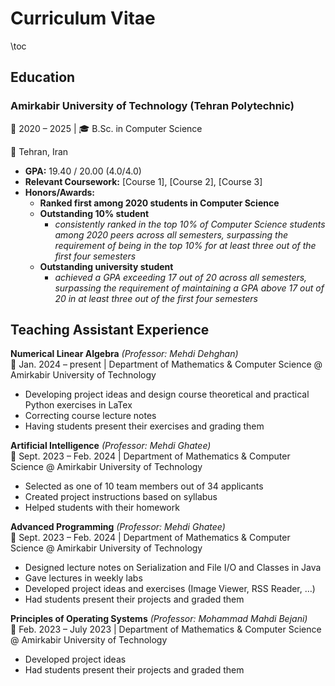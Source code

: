 # Curriculum Vitae

\toc

## Education

### Amirkabir University of Technology (Tehran Polytechnic)  
📅 2020 – 2025 | 🎓 B.Sc. in Computer Science

📍 Tehran, Iran  
- **GPA:** 19.40 / 20.00 (4.0/4.0)  
- **Relevant Coursework:** [Course 1], [Course 2], [Course 3]  
- **Honors/Awards:**
    - **Ranked first among 2020 students in Computer Science**
    - **Outstanding 10% student**
        - *consistently ranked in the top 10% of Computer Science students among 2020 peers across all semesters, surpassing the requirement of being in the top 10% for at least three out of the first four semesters*
    - **Outstanding university student**
        - *achieved a GPA exceeding 17 out of 20 across all semesters, surpassing the requirement of maintaining a GPA above 17 out of 20 in at least three out of the first four semesters*

## Teaching Assistant Experience  
**Numerical Linear Algebra** *(Professor: Mehdi Dehghan)*  
📅 Jan. 2024 – present | Department of Mathematics & Computer Science @ Amirkabir University of Technology  
- Developing project ideas and design course theoretical and practical Python exercises in LaTex  
- Correcting course lecture notes  
- Having students present their exercises and grading them  

**Artificial Intelligence** *(Professor: Mehdi Ghatee)*  
📅 Sept. 2023 – Feb. 2024 | Department of Mathematics & Computer Science @ Amirkabir University of Technology  
- Selected as one of 10 team members out of 34 applicants  
- Created project instructions based on syllabus  
- Helped students with their homework  

**Advanced Programming** *(Professor: Mehdi Ghatee)*  
📅 Sept. 2023 – Feb. 2024 | Department of Mathematics & Computer Science @ Amirkabir University of Technology  
- Designed lecture notes on Serialization and File I/O and Classes in Java  
- Gave lectures in weekly labs  
- Developed project ideas and exercises (Image Viewer, RSS Reader, …)  
- Had students present their projects and graded them  

**Principles of Operating Systems** *(Professor: Mohammad Mahdi Bejani)*  
📅 Feb. 2023 – July 2023 | Department of Mathematics & Computer Science @ Amirkabir University of Technology  
- Developed project ideas  
- Had students present their projects and graded them  